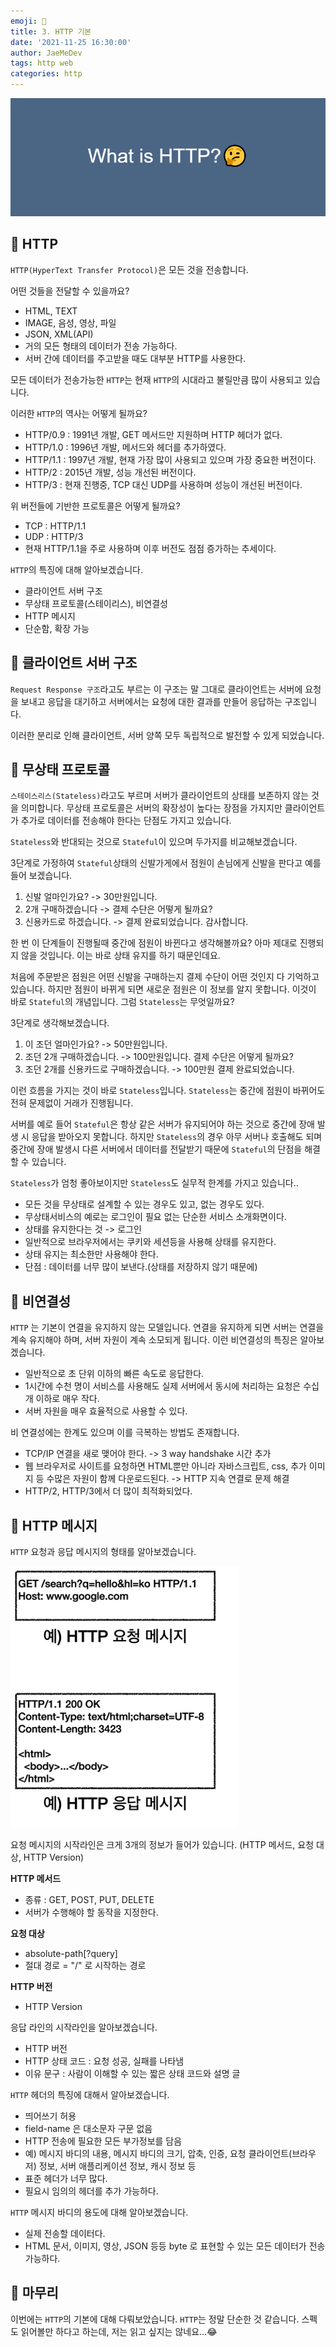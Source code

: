 ```yaml
---
emoji: 🍄
title: 3. HTTP 기본
date: '2021-11-25 16:30:00'
author: JaeMeDev
tags: http web
categories: http
---
```


![http](img/http.png)

## 🧩 HTTP

`HTTP(HyperText Transfer Protocol)`은 모든 것을 전송합니다.

어떤 것들을 전달할 수 있을까요?

- HTML, TEXT
- IMAGE, 음성, 영상, 파일
- JSON, XML(API)
- 거의 모든 형태의 데이터가 전송 가능하다.
- 서버 간에 데이터를 주고받을 때도 대부분 HTTP를 사용한다.

모든 데이터가 전송가능한 `HTTP`는 현재 `HTTP`의 시대라고 불릴만큼 많이 사용되고 있습니다. 

이러한 `HTTP`의 역사는 어떻게 될까요?

- HTTP/0.9 : 1991년 개발, GET 메서드만 지원하며 HTTP 헤더가 없다.
- HTTP/1.0 : 1996년 개발, 메서드와 헤더를 추가하였다.
- HTTP/1.1 : 1997년 개발, 현재 가장 많이 사용되고 있으며 가장 중요한 버전이다.
- HTTP/2 : 2015년 개발, 성능 개선된 버전이다.
- HTTP/3 : 현재 진행중, TCP 대신 UDP를 사용하며 성능이 개선된 버전이다.

위 버전들에 기반한 프로토콜은 어떻게 될까요?

- TCP : HTTP/1.1
- UDP : HTTP/3
- 현재 HTTP/1.1을 주로 사용하며 이후 버전도 점점 증가하는 추세이다.

`HTTP`의 특징에 대해 알아보겠습니다.

- 클라이언트 서버 구조
- 무상태 프로토콜(스테이리스), 비연결성
- HTTP 메시지
- 단순함, 확장 가능

## 🧩 클라이언트 서버 구조

`Request Response 구조`라고도 부르는 이 구조는 말 그대로 클라이언트는 서버에 요청을 보내고 응답을 대기하고 서버에서는 요청에 대한 결과를 만들어 응답하는 구조입니다.

이러한 분리로 인해 클라이언트, 서버 양쪽 모두 독립적으로 발전할 수 있게 되었습니다.

## 🧩 무상태 프로토콜

`스테이스리스(Stateless)`라고도 부르며 서버가 클라이언트의 상태를 보존하지 않는 것을 의미합니다.
무상태 프로토콜은 서버의 확장성이 높다는 장점을 가지지만 클라이언트가 추가로 데이터를 전송해야 한다는 단점도 가지고 있습니다.

`Stateless`와 반대되는 것으로 `Stateful`이 있으며 두가지를 비교해보겠습니다.

3단계로 가정하여 `Stateful`상태의 신발가게에서 점원이 손님에게 신발을 판다고 예를 들어 보겠습니다.
1. 신발 얼마인가요? -> 30만원입니다.
2. 2개 구매하겠습니다 -> 결제 수단은 어떻게 될까요?
3. 신용카드로 하겠습니다. -> 결제 완료되었습니다. 감사합니다.

한 번 이 단계들이 진행될때 중간에 점원이 바뀐다고 생각해볼까요? 아마 제대로 진행되지 않을 것입니다. 이는 바로 상태 유지를 하기 때문인데요.

처음에 주문받은 점원은 어떤 신발을 구매하는지 결제 수단이 어떤 것인지 다 기억하고 있습니다. 하지만 점원이 바뀌게 되면 새로운 점원은 이 정보를 알지 못합니다. 이것이 바로 `Stateful`의 개념입니다. 그럼 `Stateless`는 무엇일까요?

3단계로 생각해보겠습니다.
1. 이 조던 얼마인가요? -> 50만원입니다.
2. 조던 2개 구매하겠습니다. -> 100만원입니다. 결제 수단은 어떻게 될까요?
3. 조던 2개를 신용카드로 구매하겠습니다. -> 100만원 결제 완료되었습니다.

이런 흐름을 가지는 것이 바로 `Stateless`입니다. `Stateless`는 중간에 점원이 바뀌어도 전혀 문제없이 거래가 진행됩니다.

서버를 예로 들어 `Stateful`은 항상 같은 서버가 유지되어야 하는 것으로 중간에 장애 발생 시 응답을 받아오지 못합니다. 하지만 
`Stateless`의 경우 아무 서버나 호출해도 되며 중간에 장애 발생시 다른 서버에서 데이터를 전달받기 때문에 `Stateful`의 단점을 해결할 수 있습니다.

`Stateless`가 엄청 좋아보이지만 `Stateless`도 실무적 한계를 가지고 있습니다..
- 모든 것을 무상태로 설계할 수 있는 경우도 있고, 없는 경우도 있다.
- 무상태서비스의 예로는 로그인이 필요 없는 단순한 서비스 소개화면이다.
- 상태를 유지한다는 것 -> 로그인
- 일반적으로 브라우저에서는 쿠키와 세션등을 사용해 상태를 유지한다.
- 상태 유지는 최소한만 사용해야 한다.
- 단점 : 데이터를 너무 많이 보낸다.(상태를 저장하지 않기 때문에)

## 🧩 비연결성

`HTTP` 는 기본이 연결을 유지하지 않는 모델입니다. 연결을 유지하게 되면 서버는 연결을 계속 유지해야 하며, 서버 자원이 계속 소모되게 됩니다. 이런 비연결성의 특징은 알아보겠습니다.

- 일반적으로 초 단위 이하의 빠른 속도로 응답한다.
- 1시간에 수천 명이 서비스를 사용해도 실제 서버에서 동시에 처리하는 요청은 수십 개 이하로 매우 작다.
- 서버 자원을 매우 효율적으로 사용할 수 있다.

비 연결성에는 한계도 있으며 이를 극복하는 방법도 존재합니다.

- TCP/IP 연결을 새로 맺어야 한다. -> 3 way handshake 시간 추가
- 웹 브라우저로 사이트를 요청하면 HTML뿐만 아니라 자바스크립트, css, 추가 이미지 등 수많은 자원이 함께 다운로드된다. -> HTTP 지속 연결로 문제 해결
- HTTP/2, HTTP/3에서 더 많이 최적화되었다.

## 🧩 HTTP 메시지

`HTTP` 요청과 응답 메시지의 형태를 알아보겠습니다.

![message](img/message.png)

요청 메시지의 시작라인은 크게 3개의 정보가 들어가 있습니다. (HTTP 메서드, 요청 대상, HTTP Version)

<b>HTTP 메서드</b>
- 종류 : GET, POST, PUT, DELETE
- 서버가 수행해야 할 동작을 지정한다.

<b>요청 대상</b>
- absolute-path[?query]
- 절대 경로 = "/" 로 시작하는 경로

<b>HTTP 버전</b>
- HTTP Version

응답 라인의 시작라인을 알아보겠습니다.
- HTTP 버전
- HTTP 상태 코드 : 요청 성공, 실패를 나타냄
- 이유 문구 : 사람이 이해할 수 있는 짧은 상태 코드와 설명 글

`HTTP` 헤더의 특징에 대해서 알아보겠습니다.
- 띄어쓰기 허용
- field-name 은 대소문자 구문 없음
- HTTP 전송에 필요한 모든 부가정보를 담음
- 예) 메시지 바디의 내용, 메시지 바디의 크기, 압축, 인증, 요청 클라이언트(브라우저) 정보, 서버 애플리케이션 정보, 캐시 정보 등
- 표준 헤더가 너무 많다.
- 필요시 임의의 헤더를 추가 가능하다.

`HTTP` 메시지 바디의 용도에 대해 알아보겠습니다.
- 실제 전송할 데이터다.
- HTML 문서, 이미지, 영상, JSON 등등 byte 로 표현할 수 있는 모든 데이터가 전송 가능하다.

## 🧩 마무리

이번에는 `HTTP`의 기본에 대해 다뤄보았습니다. `HTTP`는 정말 단순한 것 같습니다. 스펙도 읽어볼만
하다고 하는데, 저는 읽고 싶지는 않네요...😂

<br/>